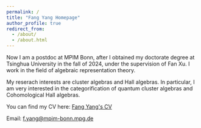```yaml
---
permalink: /
title: "Fang Yang Homepage"
author_profile: true
redirect_from: 
  - /about/
  - /about.html
---
```


Now I am a postdoc at MPIM Bonn, after I obtained my doctorate degree at Tsinghua University in the fall of 2024, under the supervision of Fan Xu. I work in the field of algebraic representation theory.

My reserach interests are cluster algebras and Hall algebras. In particular, I am very interested in the categorification of quantum cluster algebras and Cohomological Hall algebras. 

You can find my CV here: [Fang Yang's CV](../assets/CV.pdf)

Email: f.yang@mpim-bonn.mpg.de
